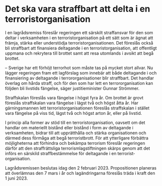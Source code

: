 # Det ska vara straffbart att delta i en terroristorganisation

I en lagrådsremiss föreslår regeringen ett särskilt straff­ansvar för den som deltar i verksam­heten i en terroristorganisation på ett sätt som är ägnat att främja, stärka eller understödja terrorist­organisation­en. Det föreslås också bli straffbart att finansiera deltagande i en terroristorganisation, att offentligt uppmana och rekrytera till brottet samt att resa utomlands i avsikt att begå brottet.

– Sverige har ett förhöjt terrorhot som måste tas på mycket stort allvar. Nu lägger regeringen fram ett lagförslag som innebär att både deltagande i och finansiering av deltagande i terrororganisationer blir straffbart. Det handlar överlag om hårda straff, och för den som har lett en terrororganisation kan följden bli livstids fängelse, säger justitieminister Gunnar Strömmer.

Straffskalan föreslås vara fängelse i högst fyra år. Om brottet är grovt föreslås straffskalan vara fängelse i lägst två och högst åtta år. Har gärningsmannen lett terroristorganisationen föreslås straff­skalan i stället vara fängelse på viss tid, lägst två och högst arton år, eller på livstid.

I princip alla former av stöd till en terroristorganisation, oavsett om det handlar om materiellt bistånd eller bistånd i form av deltagande i verksamheten, bidrar till att upprätthålla och stärka organisationen och därmed dess förmåga att begå terroristbrott. För att ytterligare förbättra möjligheterna att förhindra och bekämpa terrorism föreslår regeringen därför att den straffrättsliga terrorismlagstiftningen skärps genom att det införs en särskild straffbestämmelse för deltagande i en terrorist­organisation.

Lagrådsremissen beslutas idag den 2 februari 2023. Propositionen planeras att överlämnas den 7 mars i år och lagändringarna föreslås träda i kraft den 1 juni 2023.
